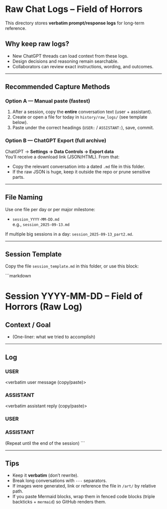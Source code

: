 # Raw Chat Logs – Field of Horrors

This directory stores **verbatim prompt/response logs** for long-term reference.

## Why keep raw logs?
- New ChatGPT threads can load context from these logs.
- Design decisions and reasoning remain searchable.
- Collaborators can review exact instructions, wording, and outcomes.

---

## Recommended Capture Methods

### Option A — Manual paste (fastest)
1) After a session, copy the **entire** conversation text (user + assistant).
2) Create or open a file for today in `history/raw_logs/` (see template below).
3) Paste under the correct headings (`USER:` / `ASSISTANT:`), save, commit.

### Option B — ChatGPT Export (full archive)
ChatGPT → **Settings → Data Controls → Export data**  
You’ll receive a download link (JSON/HTML). From that:
- Copy the relevant conversation into a dated `.md` file in this folder.
- If the raw JSON is huge, keep it outside the repo or prune sensitive parts.

---

## File Naming
Use one file per day or per major milestone:

- `session_YYYY-MM-DD.md`  
  e.g., `session_2025-09-13.md`

If multiple big sessions in a day: `session_2025-09-13_part2.md`.

---

## Session Template
Copy the file `session_template.md` in this folder, or use this block:

\`\`\`markdown
# Session YYYY-MM-DD – Field of Horrors (Raw Log)

## Context / Goal
- (One-liner: what we tried to accomplish)

---

## Log
### USER
<verbatim user message (copy/paste)>

### ASSISTANT
<verbatim assistant reply (copy/paste)>

### USER
<next message...>

### ASSISTANT
<next reply...>

(Repeat until the end of the session)
\`\`\`

---

## Tips
- Keep it **verbatim** (don’t rewrite).
- Break long conversations with `---` separators.
- If images were generated, link or reference the file in `/art/` by relative path.
- If you paste Mermaid blocks, wrap them in fenced code blocks (triple backticks + `mermaid`) so GitHub renders them.
